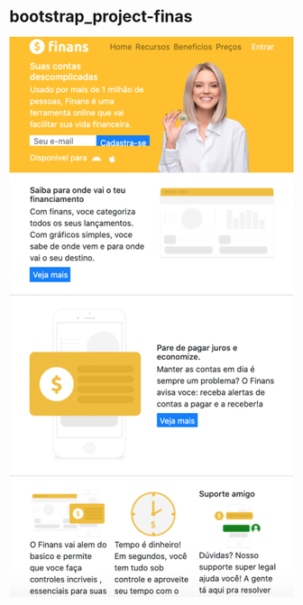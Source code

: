 # bootstrap_project-finas
![](https://github.com/kandark/bootstrap_project-finans/blob/master/assets/desktop.png)
